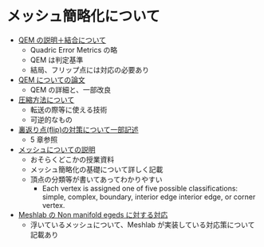 # メッシュ簡略化について

- [QEM の説明＋結合について](https://www.jstage.jst.go.jp/article/iieej/45/3/45_318/_pdf/-char/ja)
  - Quadric Error Metrics の略
  - QEM は判定基準
  - 結局、フリップ点には対応の必要あり
- [QEM についての論文](https://ipsj.ixsq.nii.ac.jp/ej/?action=repository_action_common_download&item_id=154267&item_no=1&attribute_id=1&file_no=1)
  - QEM の詳細と、一部改良
- [圧縮方法について](http://www.ddm.mi.uec.ac.jp/papers/seimitsu03.pdf)
  - 転送の際等に使える技術
  - 可逆的なもの
- [裏返り点(flip)の対策について一部記述](https://pr.biprogy.com/tec_info/tr129/12901.pdf)
  - 5 章参照
- [メッシュについての説明](https://pages.mtu.edu/~shene/COURSES/cs3621/SLIDES/Simplification.pdf)
  - おそらくどこかの授業資料
  - メッシュ簡略化の基礎について詳しく記載
  - 頂点の分類等が書いてあってわかりやすい
    - Each vertex is assigned one of five possible classifications: simple, complex, boundary, interior edge interior edge, or corner vertex.
- [Meshlab の Non manifold egeds に対する対応](https://mathgrrl.com/hacktastic/2017/02/quick-fixes-with-meshlab/)
  - 浮いているメッシュについて、Meshlab が実装している対応策について記載あり
